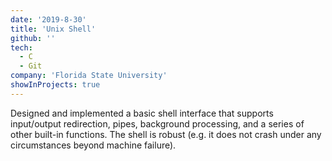 ```yaml
---
date: '2019-8-30'
title: 'Unix Shell'
github: ''
tech:
  - C
  - Git
company: 'Florida State University'
showInProjects: true
---
```


Designed and implemented a basic shell interface that supports input/output redirection, pipes, background processing, and a series of other built-in functions. The shell is
robust (e.g. it does not crash under any circumstances beyond machine failure).

